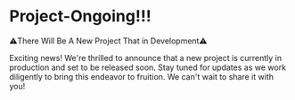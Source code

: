 # Project-Ongoing!!!

⚠️There Will Be A New Project That in Development⚠️

Exciting news! We're thrilled to announce that a new project is currently in production and set to be released soon. Stay tuned for updates as we work diligently to bring this endeavor to fruition. We can't wait to share it with you!
